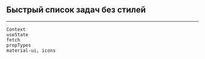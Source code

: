 ## Быстрый список задач без стилей

---

```
Context
useState
fetch
propTypes
material-ui, icons
```
